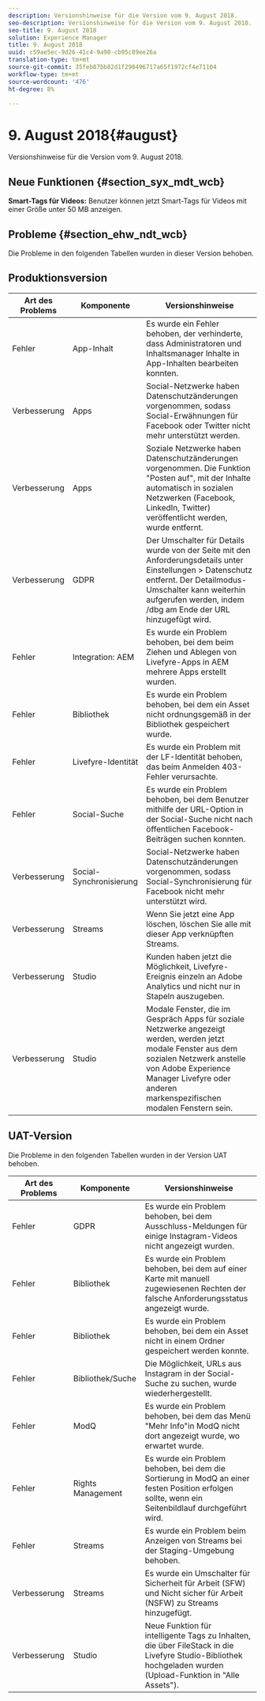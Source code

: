 ```yaml
---
description: Versionshinweise für die Version vom 9. August 2018.
seo-description: Versionshinweise für die Version vom 9. August 2018.
seo-title: 9. August 2018
solution: Experience Manager
title: 9. August 2018
uuid: c59ae5ec-9d26-41c4-9a98-cb95c89ee26a
translation-type: tm+mt
source-git-commit: 35feb87bb82d1f298496717a65f1972cf4e71104
workflow-type: tm+mt
source-wordcount: '476'
ht-degree: 8%

---
```



# 9. August 2018{#august}

Versionshinweise für die Version vom 9. August 2018.

## Neue Funktionen {#section_syx_mdt_wcb}

**Smart-Tags für Videos:** Benutzer können jetzt Smart-Tags für Videos mit einer Größe unter 50 MB anzeigen.

## Probleme {#section_ehw_ndt_wcb}

Die Probleme in den folgenden Tabellen wurden in dieser Version behoben.

## Produktionsversion

| **Art des Problems** | **Komponente** | **Versionshinweise** |
|---|---|---|
| Fehler | App-Inhalt | Es wurde ein Fehler behoben, der verhinderte, dass Administratoren und Inhaltsmanager Inhalte in App-Inhalten bearbeiten konnten. |
| Verbesserung | Apps | Social-Netzwerke haben Datenschutzänderungen vorgenommen, sodass Social-Erwähnungen für Facebook oder Twitter nicht mehr unterstützt werden. |
| Verbesserung | Apps | Soziale Netzwerke haben Datenschutzänderungen vorgenommen. Die Funktion &quot;Posten auf&quot;, mit der Inhalte automatisch in sozialen Netzwerken (Facebook, LinkedIn, Twitter) veröffentlicht werden, wurde entfernt. |
| Verbesserung | GDPR | Der Umschalter für Details wurde von der Seite mit den Anforderungsdetails unter Einstellungen > Datenschutz entfernt. Der Detailmodus-Umschalter kann weiterhin aufgerufen werden, indem /dbg am Ende der URL hinzugefügt wird. |
| Fehler | Integration: AEM | Es wurde ein Problem behoben, bei dem beim Ziehen und Ablegen von Livefyre-Apps in AEM mehrere Apps erstellt wurden. |
| Fehler | Bibliothek | Es wurde ein Problem behoben, bei dem ein Asset nicht ordnungsgemäß in der Bibliothek gespeichert wurde. |
| Fehler | Livefyre-Identität | Es wurde ein Problem mit der LF-Identität behoben, das beim Anmelden 403-Fehler verursachte. |
| Fehler | Social-Suche | Es wurde ein Problem behoben, bei dem Benutzer mithilfe der URL-Option in der Social-Suche nicht nach öffentlichen Facebook-Beiträgen suchen konnten. |
| Verbesserung | Social-Synchronisierung | Social-Netzwerke haben Datenschutzänderungen vorgenommen, sodass Social-Synchronisierung für Facebook nicht mehr unterstützt wird. |
| Verbesserung | Streams | Wenn Sie jetzt eine App löschen, löschen Sie alle mit dieser App verknüpften Streams. |
| Verbesserung | Studio | Kunden haben jetzt die Möglichkeit, Livefyre-Ereignis einzeln an Adobe Analytics und nicht nur in Stapeln auszugeben. |
| Verbesserung | Studio | Modale Fenster, die im Gespräch Apps für soziale Netzwerke angezeigt werden, werden jetzt modale Fenster aus dem sozialen Netzwerk anstelle von Adobe Experience Manager Livefyre oder anderen markenspezifischen modalen Fenstern sein. |

## UAT-Version

Die Probleme in den folgenden Tabellen wurden in der Version UAT behoben.

| **Art des Problems** | **Komponente** | **Versionshinweise** |
|---|---|---|
| Fehler | GDPR | Es wurde ein Problem behoben, bei dem Ausschluss-Meldungen für einige Instagram-Videos nicht angezeigt wurden. |
| Fehler | Bibliothek | Es wurde ein Problem behoben, bei dem auf einer Karte mit manuell zugewiesenen Rechten der falsche Anforderungsstatus angezeigt wurde. |
| Fehler | Bibliothek | Es wurde ein Problem behoben, bei dem ein Asset nicht in einem Ordner gespeichert werden konnte. |
| Fehler | Bibliothek/Suche | Die Möglichkeit, URLs aus Instagram in der Social-Suche zu suchen, wurde wiederhergestellt. |
| Fehler | ModQ | Es wurde ein Problem behoben, bei dem das Menü &quot;Mehr Info&quot;in ModQ nicht dort angezeigt wurde, wo erwartet wurde. |
| Fehler | Rights Management | Es wurde ein Problem behoben, bei dem die Sortierung in ModQ an einer festen Position erfolgen sollte, wenn ein Seitenbildlauf durchgeführt wird. |
| Fehler | Streams | Es wurde ein Problem beim Anzeigen von Streams bei der Staging-Umgebung behoben. |
| Verbesserung | Streams | Es wurde ein Umschalter für Sicherheit für Arbeit (SFW) und Nicht sicher für Arbeit (NSFW) zu Streams hinzugefügt. |
| Verbesserung | Studio | Neue Funktion für intelligente Tags zu Inhalten, die über FileStack in die Livefyre Studio-Bibliothek hochgeladen wurden (Upload-Funktion in &quot;Alle Assets&quot;). |

